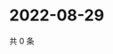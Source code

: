 # 2022-08-29

共 0 条

<!-- BEGIN WEIBO -->
<!-- 最后更新时间 Mon Aug 29 2022 19:15:00 GMT+0800 (China Standard Time) -->

<!-- END WEIBO -->
